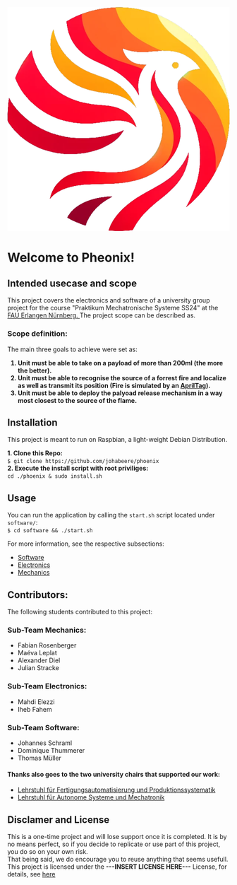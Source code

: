 ![pheonix logo](/assets/transparent_logo.png)
# Welcome to Pheonix! 
## Intended usecase and scope  

This project covers the electronics and software of a university group project for the course "Praktikum Mechatronische Systeme SS24" at the <a href = https://www.fau.de/>FAU Erlangen Nürnberg. </a>
The project scope can be described as. 
### **Scope definition:** 
The main three goals to achieve were set as: 
<strong>
1. Unit must be able to take on a payload of more than 200ml (the more the better). 
2. Unit must be able to recognise the source of a forrest fire and localize as well as transmit its position (Fire is simulated by an <a href=https://april.eecs.umich.edu/software/apriltag>AprilTag</a>). 
3. Unit must be able to deploy the palyoad release mechanism in a way most closest to the source of the flame. 
</strong>


## Installation 
This project is meant to run on Raspbian, a light-weight Debian Distribution.   

**1. Clone this Repo:**  
`$ git clone https://github.com/johabeere/phoenix`  
**2. Execute the install script with root priviliges:**  
`cd ./phoenix & sudo install.sh`

## Usage
You can run the application by calling the `start.sh` script located under `software/`:   
`$ cd software && ./start.sh`

For more information, see the respective subsections: 
* [Software](./software/SOFTWARE.md) 
* [Electronics](/electronics/ELECTRONICS.md)
* [Mechanics](./mechanics/MECHANICS.md)

## Contributors: 
The following students contributed to this project: 
### Sub-Team Mechanics: 
*   Fabian Rosenberger
*   Maéva Leplat
*   Alexander Diel
*   Julian Stracke
### Sub-Team Electronics: 
*   Mahdi Elezzi
*   Iheb Fahem
### Sub-Team Software:
*   Johannes Schraml
*   Dominique Thummerer
*   Thomas Müller
#### Thanks also goes to the two university chairs that supported our work: 
* <a href=https://www.faps.fau.de/>Lehrstuhl für Fertigungsautomatisierung und Produktionssystematik</a>
* <a href=https://www.asm.tf.fau.de/>Lehrstuhl für Autonome Systeme und Mechatronik</a>

## Disclamer and License
This is a one-time project and will lose support once it is completed. It is by no means perfect, so if you decide to replicate or use part of this project, you do so on your own risk.   
That being said, we do encourage you to reuse anything that seems usefull.   
This project is licensed under the **---INSERT LICENSE HERE---** License, for details, see <a href=https://google.com>here</a>